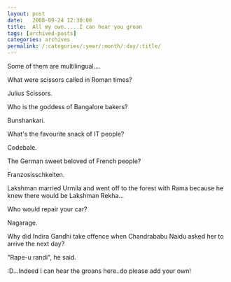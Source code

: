 ```yaml
---
layout: post
date:	2008-09-24 12:30:00
title:  All my own.....I can hear you groan
tags: [archived-posts]
categories: archives
permalink: /:categories/:year/:month/:day/:title/
---
```

Some of them are multilingual....

What were scissors called in Roman times?

Julius Scissors.

Who is the goddess of  Bangalore bakers?

Bunshankari.

What's the favourite snack of IT people?

Codebale.

The German sweet beloved of French people?

Franzosisschkeiten.

Lakshman married Urmila and went off to the forest with Rama because he knew there would be Lakshman Rekha...

Who would repair your car?

Nagarage.

Why did Indira Gandhi take offence when Chandrababu Naidu asked her to arrive the next day?

"Rape-u randi", he said.


:D...Indeed I can hear the groans here..do please add your own!
